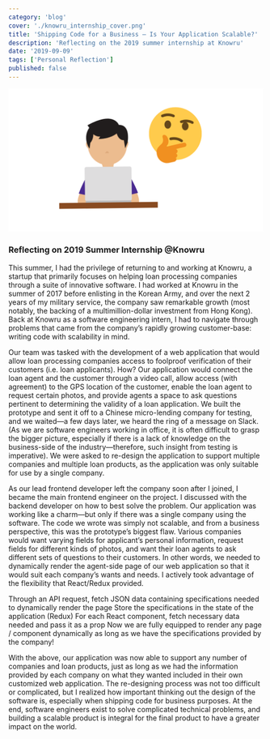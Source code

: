 ```yaml
---
category: 'blog'
cover: './knowru_internship_cover.png'
title: 'Shipping Code for a Business – Is Your Application Scalable?'
description: 'Reflecting on the 2019 summer internship at Knowru'
date: '2019-09-09'
tags: ['Personal Reflection']
published: false
---
```


![Blog Post Cover](./knowru_internship_cover.png)

### Reflecting on 2019 Summer Internship @Knowru 

This summer, I had the privilege of returning to and working at Knowru, a startup that primarily focuses on helping loan processing companies through a suite of innovative software. I had worked at Knowru in the summer of 2017 before enlisting in the Korean Army, and over the next 2 years of my military service, the company saw remarkable growth (most notably, the backing of a multimillion-dollar investment from Hong Kong). Back at Knowru as a software engineering intern, I had to navigate through problems that came from the company’s rapidly growing customer-base: writing code with scalability in mind.

Our team was tasked with the development of a web application that would allow loan processing companies access to foolproof verification of their customers (i.e. loan applicants). How? Our application would connect the loan agent and the customer through a video call, allow access (with agreement) to the GPS location of the customer, enable the loan agent to request certain photos, and provide agents a space to ask questions pertinent to determining the validity of a loan application. We built the prototype and sent it off to a Chinese micro-lending company for testing, and we waited—a few days later, we heard the ring of a message on Slack. (As we are software engineers working in office, it is often difficult to grasp the bigger picture, especially if there is a lack of knowledge on the business-side of the industry—therefore, such insight from testing is imperative). We were asked to re-design the application to support multiple companies and multiple loan products, as the application was only suitable for use by a single company.

As our lead frontend developer left the company soon after I joined, I became the main frontend engineer on the project. I discussed with the backend developer on how to best solve the problem. Our application was working like a charm—but only if there was a single company using the software. The code we wrote was simply not scalable, and from a business perspective, this was the prototype’s biggest flaw. Various companies would want varying fields for applicant’s personal information, request fields for different kinds of photos, and want their loan agents to ask different sets of questions to their customers. In other words, we needed to dynamically render the agent-side page of our web application so that it would suit each company’s wants and needs. I actively took advantage of the flexibility that React/Redux provided.

Through an API request, fetch JSON data containing specifications needed to dynamically render the page
Store the specifications in the state of the application (Redux)
For each React component, fetch necessary data needed and pass it as a prop
Now we are fully equipped to render any page / component dynamically as long as we have the specifications provided by the company!

With the above, our application was now able to support any number of companies and loan products, just as long as we had the information provided by each company on what they wanted included in their own customized web application. The re-designing process was not too difficult or complicated, but I realized how important thinking out the design of the software is, especially when shipping code for business purposes. At the end, software engineers exist to solve complicated technical problems, and building a scalable product is integral for the final product to have a greater impact on the world.